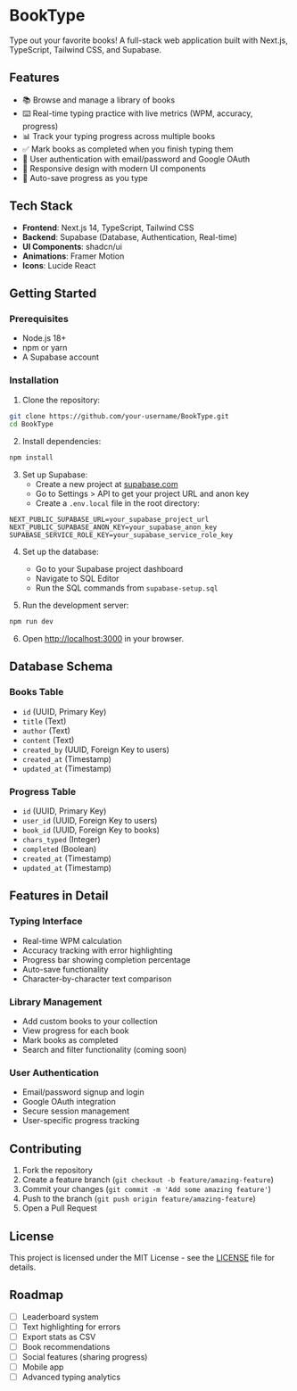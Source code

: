 # BookType

Type out your favorite books! A full-stack web application built with Next.js, TypeScript, Tailwind CSS, and Supabase.

## Features

- 📚 Browse and manage a library of books
- ⌨️ Real-time typing practice with live metrics (WPM, accuracy, progress)
- 📊 Track your typing progress across multiple books
- ✅ Mark books as completed when you finish typing them
- 👤 User authentication with email/password and Google OAuth
- 📱 Responsive design with modern UI components
- 🎯 Auto-save progress as you type

## Tech Stack

- **Frontend**: Next.js 14, TypeScript, Tailwind CSS
- **Backend**: Supabase (Database, Authentication, Real-time)
- **UI Components**: shadcn/ui
- **Animations**: Framer Motion
- **Icons**: Lucide React

## Getting Started

### Prerequisites

- Node.js 18+ 
- npm or yarn
- A Supabase account

### Installation

1. Clone the repository:
```bash
git clone https://github.com/your-username/BookType.git
cd BookType
```

2. Install dependencies:
```bash
npm install
```

3. Set up Supabase:
   - Create a new project at [supabase.com](https://supabase.com)
   - Go to Settings > API to get your project URL and anon key
   - Create a `.env.local` file in the root directory:

```env
NEXT_PUBLIC_SUPABASE_URL=your_supabase_project_url
NEXT_PUBLIC_SUPABASE_ANON_KEY=your_supabase_anon_key
SUPABASE_SERVICE_ROLE_KEY=your_supabase_service_role_key
```

4. Set up the database:
   - Go to your Supabase project dashboard
   - Navigate to SQL Editor
   - Run the SQL commands from `supabase-setup.sql`

5. Run the development server:
```bash
npm run dev
```

6. Open [http://localhost:3000](http://localhost:3000) in your browser.

## Database Schema

### Books Table
- `id` (UUID, Primary Key)
- `title` (Text)
- `author` (Text) 
- `content` (Text)
- `created_by` (UUID, Foreign Key to users)
- `created_at` (Timestamp)
- `updated_at` (Timestamp)

### Progress Table
- `id` (UUID, Primary Key)
- `user_id` (UUID, Foreign Key to users)
- `book_id` (UUID, Foreign Key to books)
- `chars_typed` (Integer)
- `completed` (Boolean)
- `created_at` (Timestamp)
- `updated_at` (Timestamp)

## Features in Detail

### Typing Interface
- Real-time WPM calculation
- Accuracy tracking with error highlighting
- Progress bar showing completion percentage
- Auto-save functionality
- Character-by-character text comparison

### Library Management
- Add custom books to your collection
- View progress for each book
- Mark books as completed
- Search and filter functionality (coming soon)

### User Authentication
- Email/password signup and login
- Google OAuth integration
- Secure session management
- User-specific progress tracking

## Contributing

1. Fork the repository
2. Create a feature branch (`git checkout -b feature/amazing-feature`)
3. Commit your changes (`git commit -m 'Add some amazing feature'`)
4. Push to the branch (`git push origin feature/amazing-feature`)
5. Open a Pull Request

## License

This project is licensed under the MIT License - see the [LICENSE](LICENSE) file for details.

## Roadmap

- [ ] Leaderboard system
- [ ] Text highlighting for errors
- [ ] Export stats as CSV
- [ ] Book recommendations
- [ ] Social features (sharing progress)
- [ ] Mobile app
- [ ] Advanced typing analytics